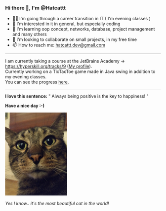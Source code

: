<h3>Hi there 👋, I'm @Hatcattt</h3>

- 👨‍💻 I'm going through a career transition in IT ( I'm evening classes )
- 👀 I'm interested in it in general, but especially coding
- 🌱 I'm learning oop concept, networks, database, project management and many others
- 💞️ I'm looking to collaborate on small projects, in my free time
- 📫 How to reach me: hatcattt.dev@gmail.com

___
I am currently taking a course at the JetBrains Academy -> https://hyperskill.org/tracks/9 ([My profile](https://hyperskill.org/profile/319579422)).
<br>Currently working on a TicTacToe game made in Java swing in addition to my evening classes.
<br>You can see the progress [here](https://github.com/Hatcattt/TicTacToe/blob/dev/src/main/java/dev/hatcattt/tictactoe/TicTacToe.java).
___

**I love this sentence:** " Always being positive is the key to happiness! "

**Have a nice day :-)**

<img src="https://github.com/Hatcattt/Hatcattt/blob/main/Carlos.jpg" width="200px" height="269px"><br>

*Yes I know.. it's the most beautiful cat in the world!*
